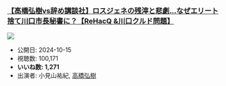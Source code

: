 ### [【高橋弘樹vs辞め講談社】ロスジェネの残滓と悲劇…なぜエリート捨て川口市長秘書に？【ReHacQ &川口クルド問題】](https://www.youtube.com/watch?v=NcP1-X_STEQ)
[![](https://img.youtube.com/vi/NcP1-X_STEQ/sddefault.jpg)](https://www.youtube.com/watch?v=NcP1-X_STEQ)
-   公開日: 2024-10-15
-   視聴数: 100,171
-   **いいね数: 1,271**
-   出演者: 小見山祐紀, [高橋弘樹](/rehacq_fan/people/高橋弘樹 "wikilink")
